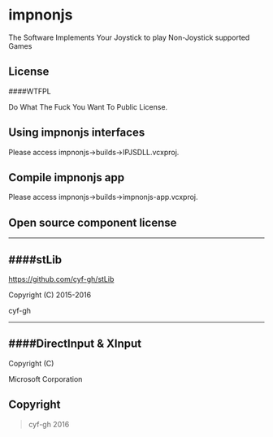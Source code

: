 # impnonjs
The Software Implements Your Joystick to play Non-Joystick supported Games
## License
####WTFPL

Do What The Fuck You Want To Public License.

## Using impnonjs interfaces
Please access impnonjs->builds->IPJSDLL.vcxproj.

## Compile impnonjs app
Please access impnonjs->builds->impnonjs-app.vcxproj.

## Open source component license

---
####stLib
---
https://github.com/cyf-gh/stLib

Copyright (C) 2015-2016

cyf-gh

---
####DirectInput & XInput
---

Copyright (C)

Microsoft Corporation

## Copyright
> cyf-gh 2016
